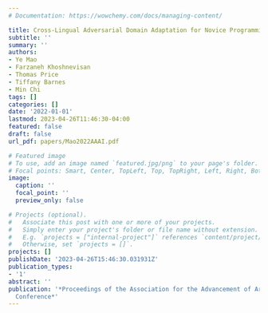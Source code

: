 ```yaml
---
# Documentation: https://wowchemy.com/docs/managing-content/

title: Cross-Lingual Adversarial Domain Adaptation for Novice Programming
subtitle: ''
summary: ''
authors:
- Ye Mao
- Farzaneh Khoshnevisan
- Thomas Price
- Tiffany Barnes
- Min Chi
tags: []
categories: []
date: '2022-01-01'
lastmod: 2023-04-26T11:46:30-04:00
featured: false
draft: false
url_pdf: papers/Mao2022AAAI.pdf

# Featured image
# To use, add an image named `featured.jpg/png` to your page's folder.
# Focal points: Smart, Center, TopLeft, Top, TopRight, Left, Right, BottomLeft, Bottom, BottomRight.
image:
  caption: ''
  focal_point: ''
  preview_only: false

# Projects (optional).
#   Associate this post with one or more of your projects.
#   Simply enter your project's folder or file name without extension.
#   E.g. `projects = ["internal-project"]` references `content/project/deep-learning/index.md`.
#   Otherwise, set `projects = []`.
projects: []
publishDate: '2023-04-26T15:46:30.031931Z'
publication_types:
- '1'
abstract: ''
publication: '*Proceedings of the Association for the Advancement of Artificial Intelligence
  Conference*'
---
```

